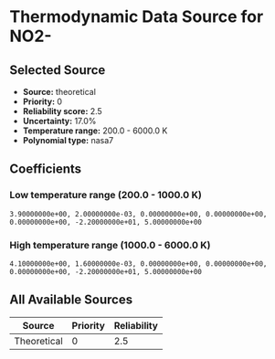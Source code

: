 # Thermodynamic Data Source for NO2-

## Selected Source
- **Source:** theoretical
- **Priority:** 0
- **Reliability score:** 2.5
- **Uncertainty:** 17.0%
- **Temperature range:** 200.0 - 6000.0 K
- **Polynomial type:** nasa7

## Coefficients
### Low temperature range (200.0 - 1000.0 K)
```
3.90000000e+00, 2.00000000e-03, 0.00000000e+00, 0.00000000e+00, 0.00000000e+00, -2.20000000e+01, 5.00000000e+00
```

### High temperature range (1000.0 - 6000.0 K)
```
4.10000000e+00, 1.60000000e-03, 0.00000000e+00, 0.00000000e+00, 0.00000000e+00, -2.20000000e+01, 5.00000000e+00
```

## All Available Sources
| Source | Priority | Reliability |
|--------|----------|-------------|
| Theoretical | 0 | 2.5 |
